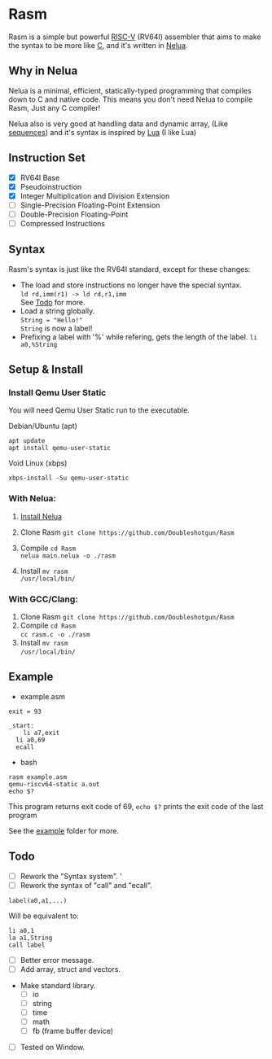 # Rasm

Rasm is a simple but powerful [RISC-V](https://riscv.org/about/) (RV64I) assembler that aims to make the syntax to be more like [C](https://en.wikipedia.org/wiki/C_(programming_language)), and it's written in [Nelua](https://nelua.io).
<br>

## Why in Nelua

Nelua is a minimal, efficient, statically-typed programming that compiles down to C and native code. This means you don't need Nelua to compile Rasm, Just any C compiler!

Nelua also is very good at handling data and dynamic array, (Like [sequences](https://nelua.io/libraries/#sequence)) and it's syntax is inspired by [Lua](https://www.lua.org/about.html)
(I like Lua)

## Instruction Set

- [x] RV64I Base <br>
- [x] Pseudoinstruction <br>
- [x] Integer Multiplication and Division Extension <br>
- [ ] Single-Precision Floating-Point Extension <br>
- [ ] Double-Precision Floating-Point <br>
- [ ] Compressed Instructions

## Syntax

Rasm's syntax is just like the RV64I standard, except for these changes: 

- The load and store instructions no longer have the special syntax. <br>
`ld rd,imm(r1) -> ld rd,r1,imm` <br>
See [Todo](https://github.com/DoubleShotgun/Rasm#Todo) for more.
- Load a string globally. <br>
`String = "Hello!"` <br>
`String` is now a label!
- Prefixing a label with '%' while refering, gets the length of the label.
`li a0,%String`

## Setup & Install

### Install Qemu User Static

You will need Qemu User Static run to the executable.

Debian/Ubuntu (apt)
```
apt update
apt install qemu-user-static
```
Void Linux (xbps)
```
xbps-install -Su qemu-user-static
```
 
### With Nelua:
1. [Install Nelua](https://nelua.io/installing/)
2. Clone Rasm `git clone https://github.com/Doubleshotgun/Rasm`
3. Compile `cd Rasm` <br>
`nelua main.nelua -o ./rasm`

4. Install `mv rasm`<br>`/usr/local/bin/`

### With GCC/Clang:
1. Clone Rasm `git clone https://github.com/Doubleshotgun/Rasm`
2. Compile `cd Rasm` <br>
`cc rasm.c -o ./rasm`
3. Install `mv rasm`<br>`/usr/local/bin/`

## Example

- example.asm

```
exit = 93

_start:
	li a7,exit
  li a0,69
  ecall
```
- bash

```
rasm example.asm
qemu-riscv64-static a.out
echo $?
```

This program returns exit code of 69, `echo $?` prints the exit code of the last program

See the [example](https://github.com/DoubleShotgun/Rasm/blob/main/example) folder for more.

## Todo
- [ ] Rework the "Syntax system". '
- [ ] Rework the syntax of "call" and "ecall".
```
label(a0,a1,...)
```
Will be equivalent to:

```
li a0,1
la a1,String
call label
```

- [ ] Better error message.
- [ ] Add array, struct and vectors.
*   Make standard library.
	- [ ] io
	- [ ] string
	- [ ] time
	- [ ] math
	- [ ] fb (frame buffer device)

- [ ] Tested on Window. <br>
